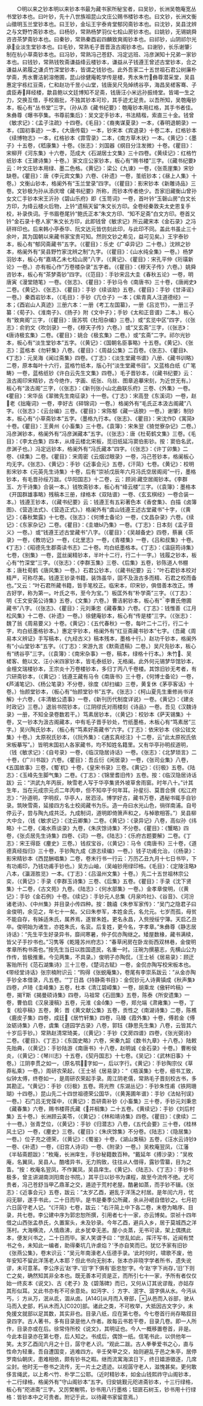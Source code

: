 <!-- { "loadSidebar": true } -->
　　○明以来之钞本明以来钞本书最为藏书家所秘宝者，曰吴钞，长洲吴匏庵宽丛书堂钞本也。曰叶钞，先十八世族祖昆山文庄公赐书楼钞本也。曰文钞，长洲文衡山徵明玉兰堂钞本也。曰王钞，金坛王宇泰肯堂郁冈斋钞本也。曰沈钞，吴县沈辨之与文野竹斋钞本也。曰杨钞，常熟杨梦羽仪七桧山房钞本也。曰姚钞，无锡姚舜咨咨茶梦斋钞本也。曰秦钞，常熟秦酉岩四麟致爽阁钞本也。曰祁钞，山阴祁尔光承业淡生堂钞本也。曰毛钞，常熟毛子晋晋汲古阁钞本也。曰谢钞，长乐谢肇氵制在杭小草斋钞本也。曰冯钞，常熟冯己苍舒、冯定远班、冯彦渊知十兄弟一家钞本也。曰钱钞，常熟钱牧斋谦益绛云楼钞本，谦益从子钱遵王曾述古堂钞本，合之谦益从弟履之谦贞竹深堂钞本，皆谓之钱钞也。此外吾家二十五世祖石君公树廉朴学斋，秀水曹洁躬溶倦圃，昆山徐健庵乾学传是楼，秀水朱竹彝尊潜采堂，吴县惠定宇栋红豆斋，仁和赵功千昱小山堂，钱唐吴尺凫焯绣谷亭，海昌吴槎客骞、子虞臣寿拜经楼，歙县鲍以文廷博知不足斋，钱唐汪小米远孙振绮堂。皆竭一生之力，交换互借，手校眉批，不独其钞本可珍，其手迹尤足贵。以吾所知，吴匏庵钞本，板心有“丛书堂”三字。（孙从添《藏书纪要》：匏庵钞本用红格，其手书者佳。朱彝尊《曝书亭集。书尊前集后》：吴文定手钞本，书法精楷，索直三十金。钱曾《敏求记》：《孟子注疏》十四卷。《毛目》：《裔夷谋夏录》一本，《春明退朝录》一本，《国初事迹》一本，《大唐传载》一本，钞宋本《宾退录》十卷二本，红格钞本《续博物志》一本，红格钞本《霏雪录》二本，《南方草木状》一本。《黄记》：《墨子》十五卷，《嵇康集》十卷。《张志》：刘国器《纲目分注发微》十卷。《瞿目》：宋柳开《河东集》十六卷，范成大《石湖居士文集》三十四卷。《黄续记》：红格竹纸钞本《王建诗集》十卷。）家文庄公家钞本，板心有“赐书楼”三字。（《藏书纪要》云：叶文庄钞本用绿、墨二色格。《黄记》：梁公《九谏》一卷，《张乖崖集》宋钞缺卷。《瞿目》：唐《李元宾文集》六卷、《补遗》一卷，茧纸钞本；《昼上人集》十卷。）文衡山钞本，格阑外有“玉兰堂录”四字。（《瞿目》：影宋钞本《新雕诗品》三卷。文钞极为孙从添庆增《藏书纪要》所称，而钞本传者绝少。吾家旧藏衡山曾孙女文ㄈ手钞本宋王沂孙《碧山乐府》即《玉笥词》一卷，首叶钤“玉磬山房”白文长方印，为绛云楼火后物，上钤“遗稿天留”朱文长方印。全卷经秦敦夫太史恩复手校，补录佚词。于书眉卷尾钤“鲍氏正本”朱文方印、“知不足斋”白文方印。卷首又钤“金石录十卷人家”朱文长方印，此即钱曾《敏求记》所云藏宋本《金石录》之冯研祥印也。后来韩小亭泰华、阮文达元皆仿刻此印，与此印不同。盖此书虽止三十余叶，其为国朝以来藏书家宝贵可知。然则文钞之希见，益可见矣。）王宇泰钞本，板心有“郁冈斋藏书”五字。（《瞿目》：乐史《广卓异记》二十卷。）沈辨之钞本，格阑外有“吴县野竹家沈辨之制”九字。（《瞿目》：《山水纯全集》一卷。）杨梦羽钞本，板心有“嘉靖乙未七桧山房”八字，（《黄记》、《瞿目》：宋孔平仲《珩璜新论》一卷。）亦有板心作“万卷楼杂录”五字者。（《瞿目》：《穆天子传》六卷。）姚舜咨钞本，板心有“茶梦斋钞”四字。（《范目》：手钞宋吕大圭《春秋五论》一卷，明唐寅《漫堂随笔》一卷。《张志》、《瞿目》：手钞马令《南唐书》三十卷，《唐阙史》二卷。《黄记》、《张志》、《瞿目》：手钞《续谈助》五卷。《瞿目》：手钞《甘泽谣》一卷。）秦酉岩钞本，（《毛目》：手钞《亢仓子》一本；《紫青真人注道德经》一本；《酉岩山人真迹》三册六本：一册《考工左国纂》，一册《吕览节》，一册三子纂：《荀子》、《淮南子》、《扬子》附《文中子》；手钞《太和正音谱》二本。）板心有“致爽阁”三字，（《瞿目》：唐苏鹗《杜阳杂编》三卷。）或“玄览中区”四字，（《张志》：俞豹文《吹剑录》一卷，《穆天子传》六卷。）或“又玄斋”三字，（《张志》：《唐诗极玄集》二卷。《瞿目》：姚合《极玄集》二卷。）或“玄斋”二字。祁尔光钞本，板心有“淡生堂钞本”五字。（《黄记》：《国朝名臣事略》十五卷。《黄记》、《张志》：蓝格本《勿轩集》八卷。《瞿目》：《周益公集》二百卷。《张志》、《瞿目》、《丁志》：元吴海《闻过斋集》四卷。《丁志》：《淡生堂藏书谱》八册、《藏书训略》二卷，原本每叶十六行，蓝格竹纸本，版心刊“淡生堂藏书目”。又蓝格白纸《广笔畴》一卷，蓝格纸钞《许白云先生文集》四卷。）毛子晋钞本，（《藏书纪要》云：汲古阁印宋精钞，古今绝作，字画、纸张、乌丝、图章追摹宋刻，为近世无有。）板心有“汲古阁”三字，（《张志》：《新刊张小山北曲联乐府》三卷、《外集》一卷。《瞿目》：宋华岳《翠微先生南征录》十一卷。《丁志》：宋高登《东溪词》一卷，赵老《拙庵词》一卷，李好古《碎锦词》一卷。）格阑外有“毛氏正本汲古阁藏”八字。（《张志》：《云台编》三卷。《瞿目》：宋陈郁《藏一话腴》一卷。）谢肇氵制钞本，板心有“小草斋钞本”五字。（墨格九行本。《张志》、《瞿目》：宋沈作《寓简》十卷。《瞿目》：王黄州《小畜集》三十卷。《袁簿》：宋朱翌《猗觉寮杂记》二卷。）冯彦渊钞本，格阑外有“冯彦渊藏本”五字。（《张志》：唐《杜荀鹤文集》三卷。《毛目》：《李太白集》四本，从绛云楼北宋板，觅旧纸延冯窦伯影钞。按：窦伯名武，彦渊子也。）冯定远钞本，格阑外有“冯氏藏本”四字。（《张志》：《许丁卯集》二卷、《续集》二卷。《瞿目》：宋周密《云烟过眼录》一卷，冯己苍钞本，格阑板心均无字。《张志》、《黄记》：手钞《近事会元》五卷，《汗简》七卷。《黄记》：校明影宋钞本《元英先生诗集》十卷，后有“崇祯戊辰年六月冯氏空居阁阅”一行，墨格钞本，有毛晋孙绥万跋。《华阳国志》十二卷，云：顾涧藏空居阁钞本。《李群玉、方干诗集》合装一本。）钱牧斋钞本，板心有“绛云楼”三字。（《袁簿》：墨格本《开国群雄事略》残稿本三册，绿格本《双陆谱》一卷、《玄玄棋经》一卷合装一本。）钱遵王钞本，（《藏书纪要》云：钱遵王有五彩著色本《香奁集》、白描《卤簿图》、《营造法式》、《营造正式》。）格阑外有“虞山钱遵王述古堂藏书”十字，（《黄记》：《春秋繁露》十七卷。《张志》：《何博士备论》一卷，《文昌杂录》六卷。《续记》：《东家杂记》二卷。《瞿目》：《圭塘Ы乃集》一卷。《丁志》：日本刻《孟子音义》一卷。）或“钱遵王述古堂藏书”八字。（《瞿目》：《吴越备史》四卷，蔡襄《茶录》一卷，《教坊记》一卷，《北里志》一卷，《青楼集》一卷，《吕和叔集》十卷。《丁志》：《昭德先生郡斋读书志》二十卷。均白纸墨格本。《丁志》：《温庭筠诗集》七卷，《别集》一卷，蓝丝阑精钞本，半叶十二行，行二十一字。）钱履之钞本，板心有“竹深堂”三字。（《张志》：《李群玉集》三卷、《后集》五卷，钞陈道人书棚本；唐杜荀鹤《唐风集》一卷。）石君公钞本，（《藏书纪要》云：“叶石君钞本校对精严，可称尽美。钱遵王钞录书籍，装饰虽华，固不及汲古多而精、石君之校而备也。”又云：“叶石君所藏书籍，皆手笔校正。临宋本，印宋钞，俱借善本改正。博古好学，称为第一。叶氏之书，至今为宝。”）板匡外有“朴学斋”三字。（《丁志》：明《王文安英公诗集》五卷，《文集》六卷。）曹洁躬钞本，板心有“李曹氏倦圃藏书”八字。（《张志》、《瞿目》：元刘秉忠《藏春集》六卷。《丁志》：钱惟善《江月松风集》十二卷、《补遗》一卷。）徐健庵钞本，板心有“传是楼”三字。（《张志》：魏了翁《周易要义》十卷。《黄记》：《五代春秋》一卷，每叶二十二行，行二十字，均白纸墨格钞本。）惠定宇钞本，格阑外有“红豆斋藏书钞本”七字。（吾藏《周易本义辨证》手写稿本，《九经古义》稿本残本，墨格十行。）赵功千钞本，格阑外有“小山堂钞本”五字。（《丁志》：宋游九言《默斋遗稿》二卷。）吴尺凫钞本，板心有“绣谷亭”三字。（《袁簿》：《南宋杂事》一卷，稿本，绿格十行本。）朱竹、吴槎客、鲍以文、汪小米四家钞本，皆毛泰纸钞，无格阑。此外何元锡梦华馆钞本，金檀文瑞楼钞本，王宗炎十万卷楼钞本，多归丁丙八千卷楼。其馀旧钞无考者，有穴研斋钞本，（《黄记》：钱遵王藏有马令《南唐书》三十卷，《何博士备论》一卷，《芦浦笔记》、《杨公笔录》不分卷，徐度《却扫编》三卷，黄复休《茅亭客话》十卷。）怡颜堂钞本，（板心有“怡颜堂钞书”五字。《张志》：《柯山夏先生重修尚书详解》十六卷，《丰清敏公遗事》一卷，《新刊历代制度详说》一卷。《黄记》：《建炎时政记》三卷。）退翁书院钞本，（江阴缪氏对雨楼刻《诗品》一卷。吾见《汉魏诗录》一册，不知全录卷数若干。）笃素居钞本，（《黄记》：校钞本《萨天锡集》十卷，又一钞本为汲古阁藏本，中有毛子晋手钞处，竹纸墨格，木板心有“笃素居”三字。）吴兴陶氏钞本，（板心有“笃素好斋藏书”六字。《丁志》：依宋钞本《徐公铉文集》十卷。）太原祝氏钞本，（《阮外集》：《通玄真经注》十二卷，云“此太原祝氏依宋板摹写”。）皆明末国初人各家藏书，均不知姓名籍里。又有华亭孙明叔道明，（钱《敏求记》：《自号录》一卷，《临汉隐居诗话》一卷。《张志》：《北梦琐言》二十卷，《广川书跋》六卷。《瞿目》：吾丘衍《闲居录》一卷，《张司业集》八卷，《五国故事》三卷，《蜀杌》十卷，《皇宋书录》三卷。《黄记》：《衍极》五卷。《陆志》：《玉峰先生脚气集》二卷。《丁志》：《锦里耆旧传》五卷。按：《临汉隐居诗话跋》云：“洪武九年丙辰，映雪老人写于华亭集贤外坡草舍雨窗。时年八十。”计其生年，当在元成宗元贞二年丙申，但不知卒于何年耳。孙星衍、莫晋合撰《松江府志》：“孙道明，字明叔，华亭人，居泗泾。博学好古，藏书万卷，遇秘书辄手自钞录。筑映雪斋，延接四方名士校阅藏书为乐。造一舟曰水光山色，徜徉南浦。自号停云子，尝与陶九成共泛。九成制词，道明即倚箫声和之，与棹歌相答。”）吴县柳大中佥，（钱《敏求记》：《沈云卿集》二卷。《黄记》：《录异记》八卷，高似孙《纬略》十二卷，《渑水燕谈录》九卷，《朱庆馀诗集》不分卷。《瞿目》：《蟹略》四卷，《张贞居先生诗集》四卷、《词》一卷。《陆志》：《乐府古题要解》二卷。《丁志》：宋王得臣《麈史》三卷。）钱叔宝谷，（《黄记》：马令《南唐书》三十卷，《道德真经指归》三十卷，手钞陶九成《游志续编》一卷。）钱子功甫允治，（《杨录》：影宋精钞本《西昆酬唱集》二卷，卷末行书一行云：万历乙丑九月十七日书毕，下有功甫印，乃钱功甫手钞也。）吴方山岫，（吴岫钞用绿印格。《毛目》：《定陵注略》八本，《瀛涯胜览》一本。《丁志》：《吕温州文集》十卷。）先二十五世祖林宗公奕，（《黄记》：手录《李群玉诗集》三卷、《后集》五卷。《瞿目》：手录《沈下贤集》十二卷，《古文苑》九卷。《陆志》：《何水部集》一卷。）金孝章俊明，（《黄记》：手钞《金石例》十卷。《续记》：手钞元人总集《月泉吟社》、《谷音》、《河汾诸老诗》、《中州集》并目录小传四种。按：魏禧《朱参军家传》：“吴门之隐君子曰金俊明，余见之，年七十一矣。父曰朱参军，本姓金氏，名允元。七岁而孤，母贫不能自存，有姊适朱氏，属养焉，遂冒朱姓。更名永昌，入赀授绥宁簿。天启乙丑卒。俊明始为诸生，亦姓朱氏，名衮。后复姓，更今名，字孝章。”朱彝尊《静志居诗话》：“先生平生好录异书，靡间寒暑，仲子侃亦陶继之。矮屋数椽，藏书满椟，皆父子手抄书也。”习隽等《乾隆苏州府志》：“春草闲房在卧龙街西双林巷，金俊明孝章所构书斋也。”按先生当日以胜国遗民，名重一时。汪琬为撰墓志，先横山公为作传，皆极推重。今见两集，不具录。）俊明子亦陶侃，（王士祯《居易录》：顾迂客贻所刊《范石湖集诗》三十三卷，《楚词古赋》一卷，金侃亦陶写校宋板本也。《带经堂诗话》张宗楠附识云：“购得《张蜕庵集》，卷尾有李崇系跋云：”从金亦陶手钞全本借录，凡五卷。‘“丁日昌《持静斋书目》：金侃钞元人诗黄镇成《秋声集》四卷，卢琦《圭峰集》五卷，杜本《清江碧嶂集》一卷，胡乘龙《傲轩吟稿》一卷，揭斯《揭曼硕诗集》四卷，马祖常《石田集》五卷，陈泰《所安遗集》一卷，曹伯启《汉泉漫稿》五卷，元淮《金集》一卷，郑允端《肃雍集》一卷，丁复《桧亭稿》五卷，黄氵晋《黄文献公集》五卷，贡性之《南湖诗集》二卷，陈樵《鹿皮子集》四卷，成廷《居竹轩集》四卷，马臻《霞外集》十卷，傅若金《傅汝砺诗集》八卷，虞集《道园学古录》八卷，郭钰《静思先生集》八卷，云皆其六十岁后手钞。）常熟赵清常琦美，（《黄记》：手钞《文房四谱》四卷，《张光弼诗》二卷。《瞿目》、《丁志》：《东国史略》六卷，宋秦九韶《数书九章》十八卷。）陆敕先贻典，（《黄记》：手钞陆游《南唐书》十八卷，赵明诚《金石录》十卷。）曹彬侯炎，（《黄记》：《琴川志》十五卷，《契丹国志》十七卷。《吴记》：《武林旧事》十卷。）江阴李贯之如一，（原名鹗，字如一，后以字行。《黄记》：手钞陶宗仪《草莽私乘》一卷。）周研农荣起，（王士祯《居易录》：”《梧溪集》七卷，细书工致，似钟太傅，终卷如一，是周研农荣起手录。周江阴老儒，常熟毛子晋刻校古书，多其勘正。“《黄记》：手钞《衍极》五卷。蒋光煦《东湖丛记》：手钞朱性甫《铁网珊瑚》十四卷。）昆山先二十四世祖德荣公国华，（《黄荛圃年谱》：手钞《法帖刊误》一卷。）石门吕无党葆中，（《黄记》：吾研斋补钞《小畜集》三十卷，手钞元刘秉忠《藏春集》六卷，赐书楼蒋氏藏《并榈集》二十五卷。《黄续记》：手钞《刘后村集》五十卷。）长洲顾云美苓，（《黄记》：《林和靖诗集》四卷。《瞿目》：《隶续》二十一卷。）张青芝位，（《黄记》：手钞《归潜志》八卷，《五代会要》三十卷，《桂林风土记》一卷，《麈史》三卷。《瞿目》：《朱庆馀集》不分卷。《陆志》：《隐居集》一卷。）位子充之德荣，（《黄记》：《蜀鉴》十卷，《湖山类稿》五卷，《汪水云诗钞》一卷、《补遗》一卷，《旧宫人诗词》一卷、《附录》一卷。）吴枚庵翌凤，（江藩《半毡斋题跋》：”枚庵，长洲庠生，手钞秘籍数百种。“戴延年《搏沙录》：”吴枚庵，名翼凤，吴县人。酷嗜异书，无力购致，往往从人借得，露钞雪纂，目为之眚。“按：枚庵名翌凤，不作翼凤，吴县庠生。《黄记》、《陆志》、《丁志》：手钞书极多，曾主讲湖南浏阳南台书院。）其平日以钞书为课程，故至今流传不绝。尤可贵者，冯己苍舒当甲乙鼎革之交，遁迹于荒村老屋。酷暑如蒸，而手钞不辍。《张志》：《近事会元》五卷，跋云：”太岁乙酉，避乱于洋荡之村居。是年闰六月，忧闷无聊，遂手书此，二十日而毕。是书是秦季公所藏，余从孙岷自借钞之。七月初六日孱守老人记。“《汗简》七卷，跋云：”右汗简上中下各二卷，末卷为略序、目录，共七卷。李公建中序为郭忠恕所撰，引用者七十一家，亦云博矣。崇祯十四年借之山西张孟恭氏，久置案头，未及钞录。今年乙酉，避兵入乡，居于莫城西之洋荡村。大海横流，人情鼎沸，此乡犹幸无恙。屋小炎蒸，无书可读，架上偶携此本，便发兴书之，二十日而毕。家人笑谓予曰：“世乱如此，挥汗写书，近闻有焚书之令，未知此一编者，助得秦坑几许虐焰？’予亦自笑而已。犹忆予家有旧钞《张燕公集》，卷末识云：”吴元年南濠老人伍德手录。‘此时何时，啸歌不废，他年安知不留此洋荡老人本耶？但此书向无别本，张本亦非晓字学者所书，遗失讹谬，未可意革。李公序云’赵‘字、’旧‘字下俱有’臣忠恕‘字。今’赵‘字下尚存，’旧‘下则亡之矣，确然知其非全本也。既无善本可资是正，而所引七十一家，予所有者仅仅始一终亥本《说文》、古《老子》及《碧落碑》而已，又何从订其讹谬哉，亦姑存其形似耳。又此书亦有不可余意处。如沔字、氵方字、泯字、涸字俱从水。今沔从丐，氵方从万，泯从氐，涸从卤。[A14G]从月而入脊部，从邑而入谷部，驶从马而入史部，朽从木而入[C020]部。诸此之类，不可枚举，大抵因古文字少，未免援文就部以足其数，其实非也。目录八纸，应在第七卷。今七卷首行尚存略叙目录四字。古人著书，多有目录是他人作者。故每云书若干卷，目录几卷。即一人所作，目录亦或在后。徐常侍所校《说文》，其明证也。今人一概移置卷首，非是。今此本目录亦在第七卷，后人知之。书成后，偶馀一纸。信笔书此，以供他年一笑。太岁乙酉闰六月之十日，孱守老人识。“观此二跋。古人拳拳爱书之心，直与性命为轻重。吾自遭国变，逃难四方。辛壬癸甲之交，始则避乱于邑之朱亭，居停罗南仙朝庆，患难相依，颇有钞书之暇。继而流寓海滨日下，终日嬉游徵逐，几席尘封。他时无一卷书之流传，无一片土之遗迹。以视孱守老人，滋愧甚矣。更何敢侈言绳武，以上希べ竹、朴学二公耶。（近时精钞本，如金山钱熙祚守山阁钞本，十二行绿格，格阑外有”守山阁钞本“五字。归安姚觐元咫进斋钞本，十三行绿格，板心有”咫进斋“三字。又厉樊榭鹗，钞书用八行墨格；钮匪石树玉，钞书用十行绿格：皆钞本中之可贵者。附记于此，以待藏书家留意焉。）
